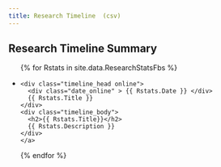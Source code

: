 ```yaml
---
title: Research Timeline  (csv)
---
```


<section id="timeline">
  <h1>Research Timeline Summary</h1>
<ul class="timeline_ul">
{% for Rstats in site.data.ResearchStatsFbs %}
  <li  class="timeline_card">
    
    <div class="timeline_head online">
      <div class="date_online" > {{ Rstats.Date }} </div>
      {{ Rstats.Title }}
    </div>
    <div class="timeline_body">
      <h2>{{ Rstats.Title}}</h2>
      {{ Rstats.Description }}
    </div>
    </a>
  </li>
{% endfor %}
</ul>
</section>
